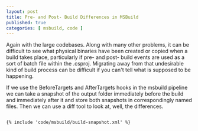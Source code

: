 ```yaml
---
layout: post
title: Pre- and Post- Build Differences in MSBuild
published: true
categories: [ msbuild, code ]
---
```


Again with the large codebases. Along with many other problems, it can be difficult to see what physical binaries 
have been created or copied when a build takes place, particularly if pre- and post- build events are used as a sort 
of batch file within the .csproj. Migrating away from that undesirable kind of build process can be difficult if you can't 
tell what is supposed to be happening. 

If we use the BeforeTargets and AfterTargets hooks in the msbuild pipeline we can 
take a snapshot of the output folder immediately before the build and immediately after it and store both snapshots in 
correspondingly named files. Then we can use a diff tool to look at, well, the differences. 

~~~xml

{% include 'code/msbuild/build-snapshot.xml' %}

~~~

